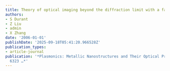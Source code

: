 ```yaml
---
title: Theory of optical imaging beyond the diffraction limit with a far-field superlens
authors:
- S Durant
- Z Liu
- admin
- X Zhang
date: '2006-01-01'
publishDate: '2025-09-18T05:41:20.966528Z'
publication_types:
- article-journal
publication: '*Plasmonics: Metallic Nanostructures and Their Optical Properties IV
  6323 …*'
---
```


